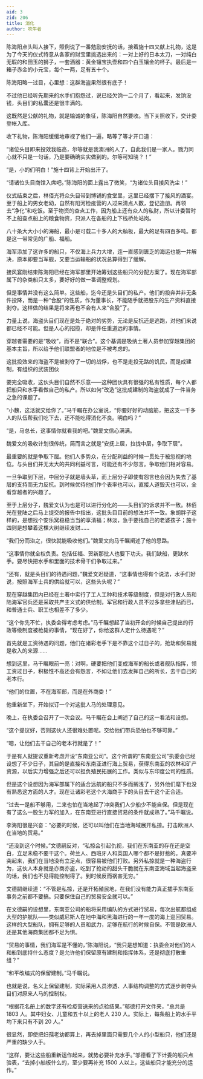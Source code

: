 ```yaml
---
aid: 3
zid: 206
title: 消化
author: 吹牛者
---
```


陈海阳点头叫人接下，照例说了一番勉励安抚的话，接着施十四又献上礼物，这是为了今天的仪式特意从各家的财宝里挑选出来的：一对上好的日本太刀，一对纯白无瑕的和田玉的狮子，一套酒器：黄金镶宝执壶和四个白玉镶金的杯子。最后是一箱子赤金的小元宝，每个一两，足有五十个。

陈海阳略一过目，心里想：这群海盗果然很有底子！

不过他已经听先期来的水手们抱怨过，说已经欠饷一二个月了，看起来，发饷没钱，头目们的私囊还是很丰满的。

这既然是公献的礼物，就是输诚的象征，陈海阳自然要收。当下关照收下，交计委登帐入库。

收下礼物，陈海阳缓缓地审视了他们一遍，略等了等才开口道：

“诸位头目即来投效我临高，尔等就是我澳洲的人了，自此我们是一家人。戮力同心就不只是一句话，乃是要确确实实做到的。尔等可知晓？！”

“是，小的们明白！”施十四背上开始出汗了。

“请诸位头目商馆入席吧。”陈海阳的面上露出了微笑，“为诸位头目接风洗尘！”

仪式结束之后，林佰光将众头目带到博铺的食堂里，这里已经摆下了接风的酒宴。至于船上的男女老幼，自然有阳河检疫营的人过来清点人数，登记造册。再领去“净化”和吃饭。至于物资的查点工作，因为船上还有众人的私财，所以计委暂时不上船查点船上的粮食物资，只派人在各船的上下栈桥处站岗。

八十条大大小小的海船，最小是可载二十多人的大舢板，最大的足有四百多吨。都是这一带常见的广船、福船。

海军添加了这许多的船只，不仅海上兵力大增，连一直感到匮乏的海运也能一并解决，原本即要当军舰，又要当运输船的状况总算得到了缓解。

接风宴刚结束陈海阳已经在海军部里开始筹划这些船只的分配方案了。现在海军部属下的杂类船只太多，要好好的做一番调整规划。

但是事情并没有这么简单。这些船，迄今还是头目们的私产。他们的投奔并非无条件投降，而是一种“合股”的性质，作为董事长，不能随手就把股东的生产资料直接剥夺。这样做的结果是将来再也不会有人来“合股”了。

力量上说，海盗头目们现在是处于绝对的劣势，无论是反抗还是逃跑，对他们来说都已经不可能。但是人心的招揽，却是件任重道远的事情。

穿越者需要的是“吸收”，而不是“联合”。这个基调是吸纳土著人员参加穿越集团的基本主旨，所以给予他们联盟者的地位是不被考虑的。

这批投效来的海盗不是被剥夺了一切的战俘，也不是走投无路的饥民，而是成建制，有组织的武装团伙

要完全吸收，这伙头目们自然不乐意——这种团伙具有很强的私有性质，每个人都把船只和水手看做自己的私产。所以如何“改造”这批成建制的海盗就成了一件当务之急的课题了。

“小魏，这活就交给你了。”马千瞩在办公室说，“你要好好的动脑筋，把这支一千多人的队伍帮我们吃下去，还不能吃得消化不良。明白吗？”

“是，马总长，这事情你就看我的吧。”魏爱文信心满满。

魏爱文的吸收计划很传统，简而言之就是“安抚上层，拉拢中层，争取下层”。

最重要的就是争取下层。他们人多势众，在分配利益的时候一贯处于被忽视的地位。与头目们并无太大的共同利益可言，可能还有不少怨言。争取他们相对容易。

一旦争取到下层，中层分子就是墙头草，而上层分子即使有怨言也会因为失去了基层的支持而无力反抗。到时候优待他们作个表率也可以，直接人道毁灭也可以，全看穿越者的兴趣了。

至于上层分子，魏爱文认为也是可以进行分化的——头目们的诉求并不一致。林佰光在登陆之后马上提交的报告中指出，这批头目目前的想法并不一致。象胡胖子这样的，是想找个安乐窝稳稳当当的享清福；林淡，急于要找自己的老婆孩子；施十四则是想攀着这棵大树继续发财……

“我们分而治之，很快就能吸收他们。”魏爱文向马千瞩阐述了他的思路。

“这事情你就全权负责。包括任福、贺新那批人也要下功夫。我们缺船，更缺水手。要尽快把水手和里面的技术骨干们争取过来。”

“还有，就是头目们的待遇问题，”魏爱文迟疑道，“这事情也得有个说法，水手们好说，按照海军士兵的供给就可以，这些头头呢？”

现在穿越集团内已经在土著中实行了工人工种和技术等级制度，但是对行政人员和陆海军官兵还是采取共产主义式的供给制，军官和行政人员不过多拿些津贴而已，和普通士兵、职工也相差不了多少。

“这个你先不忙，执委会得考虑考虑。”马千瞩想起了当初开会的时候自己提出的行政等级制度被枪毙的事情，“现在好了，你给这群人定什么待遇呢？”

首先就是工资待遇的问题，他们在诸彩老手下是不靠这个过日子的，抢劫和贸易就是收入的来源……

想到这里，马千瞩眼前一亮：对啊，硬要把他们变成海军的船长或者舰队指挥，领工资过日子，积极性不高还会有怨言，不如让他们去发挥自己的所长，去干自己的老本行。

“他们的位置，不在海军部，而是在外商委！”

他重新坐下，开始拟订一个对这批人马的处理意见。

晚上，在执委会召开了一次会议。马千瞩在会上阐述了自己的这一看法和设想。

“这个提议好，否则这伙人还很难处置呢。交给他们带兵恐怕也不够可靠。”

“嗯，让他们去干自己的老本行就是了！”

于是有人就提议重新考虑开设“东南亚公司”。这个所谓的“东南亚公司”执委会已经设想了不少日子，其目的是直接和东南亚进行海上贸易，获得东南亚的农林和矿产资源，以后实力增强之后还可以担负殖民拓展的工作。类似与东印度公司的性质。

但是这个设想因为海军部属下的适合远航的船只不多而搁浅了，另外他们麾下也没有熟悉这方面的人才。现在让诸彩老这个大海商手下的头目去干这个正合适。

“过去一是船不够用，二来也怕在当地起了冲突我们人少船少不能自保。但是现在有了这么一股生力军的加入，在东南亚进行直接贸易的条件就成熟了。”马千瞩说。

李海阳很是兴奋：“必要的时候，还可以叫他们在当地海域展开私掠。打击欧洲人在当地的贸易。”

“还没到这个时候。”文德嗣反对，“私掠会引起仇视，我们在东南亚的存在还是空白，立足未稳不要干这个。荷兰人、西班牙人和英国人哪个都不是好惹的。真要冲突起来，我们在当地没有立足点，很容易被他们打败。另外私掠就是一种海盗行为，这伙人本身就是亦商亦盗，吃到了抢劫的甜头干脆就在东南亚海域当起海盗来的话，我们也不见得能控制得了。到时候反而祸害无穷。”

文德嗣继续道：“不管是私掠，还是开拓殖民地，在我们没有能力真正插手东南亚事务之前都不要搞。只要保住自己的贸易安全就可以。”

在文德嗣的设想里，东南亚公司的船将采用编队的方式进行贸易，每次出航都组成大型的护航队——类似威尼斯人在地中海和黑海进行的一年一度的海上巡回贸易。这样的大型船队，拥有足够的人员和武力，足够在航行的时候自保。不管是欧洲人还是其他海商集团都不足为惧。

“贸易的事情，我们海军是不懂的，”陈海阳说，“我只是想知道：执委会对他们的人和船到底持什么态度？是允许他们保留原有建制和指挥体系，还是彻底打散重组？”

“和平改编式的保留建制。”马千瞩说。

也就是说，名义上保留建制，实际采用人员渗透、人事结构调整的方式逐步剥夺头目们对原来人马的控制权。

“根据花名册上的数字还有检疫营送来的点验结果。”邬德打开文件夹，“总共是 1803 人。其中妇女、儿童和五十以上的老人 230 人。实际上，每条船上的水手平均下来只有不到 20 人。”

很显然，即使把妇孺老幼都算上，再去掉里面只需要几个人的小型船只，他们还是严重的缺少人手。

“这样，要让这些船重新运作起来，就势必要补充水手。”邬德看了下计委的船只点验表，“去掉小舢板什么的，至少要再补充 1500 人以上，这些船只才能充分的运作。”
